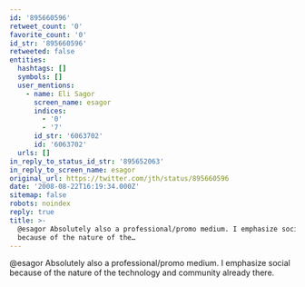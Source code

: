 ```yaml
---
id: '895660596'
retweet_count: '0'
favorite_count: '0'
id_str: '895660596'
retweeted: false
entities:
  hashtags: []
  symbols: []
  user_mentions:
    - name: Eli Sagor
      screen_name: esagor
      indices:
        - '0'
        - '7'
      id_str: '6063702'
      id: '6063702'
  urls: []
in_reply_to_status_id_str: '895652063'
in_reply_to_screen_name: esagor
original_url: https://twitter.com/jth/status/895660596
date: '2008-08-22T16:19:34.000Z'
sitemap: false
robots: noindex
reply: true
title: >-
  @esagor Absolutely also a professional/promo medium. I emphasize social
  because of the nature of the…
---
```


@esagor Absolutely also a professional/promo medium. I emphasize social because of the nature of the technology and community already there.